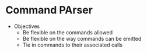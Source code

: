 # Command PArser

- Objectives
  - Be flexible on the commands allowed
  - Be flexible on the way commands can be emitted
  - Tie in commands to their associated calls


